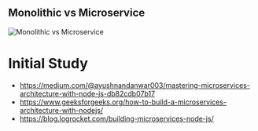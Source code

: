 ## Monolithic vs Microservice

![Monolithic vs Microservice](/images/image.png)

# Initial Study

- https://medium.com/@ayushnandanwar003/mastering-microservices-architecture-with-node-js-db82cdb07b17
- https://www.geeksforgeeks.org/how-to-build-a-microservices-architecture-with-nodejs/
- https://blog.logrocket.com/building-microservices-node-js/

